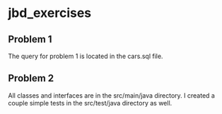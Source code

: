 # jbd_exercises

## Problem 1
The query for problem 1 is located in the cars.sql file.

## Problem 2
All classes and interfaces are in the src/main/java directory.
I created a couple simple tests in the src/test/java directory as well.
